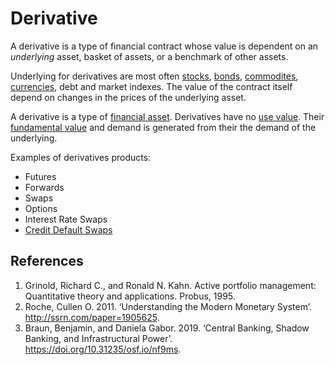 # Derivative
A derivative is a type of financial contract whose value is dependent on an *underlying* asset, basket of assets, or a benchmark of other assets.

Underlying for derivatives are most often [stocks](stock.md), [bonds](bond.md), [commodites](commodity.md), [currencies](currency.md), debt and market indexes. The value of the contract itself depend on changes in the prices of the underlying asset. 

A derivative is a type of [financial asset](financial-asset.md). Derivatives have no [use value](use-value.md). Their [fundamental value](fundamental-value.md) and demand is generated from their the demand of the underlying.

Examples of derivatives products:

* Futures
* Forwards
* Swaps
* Options
* Interest Rate Swaps
* [Credit Default Swaps](cds.md)

## References
1. Grinold, Richard C., and Ronald N. Kahn. Active portfolio management: Quantitative theory and applications. Probus, 1995.
1. Roche, Cullen O. 2011. ‘Understanding the Modern Monetary System’. http://ssrn.com/paper=1905625.
1. Braun, Benjamin, and Daniela Gabor. 2019. ‘Central Banking, Shadow Banking, and Infrastructural Power’. https://doi.org/10.31235/osf.io/nf9ms.